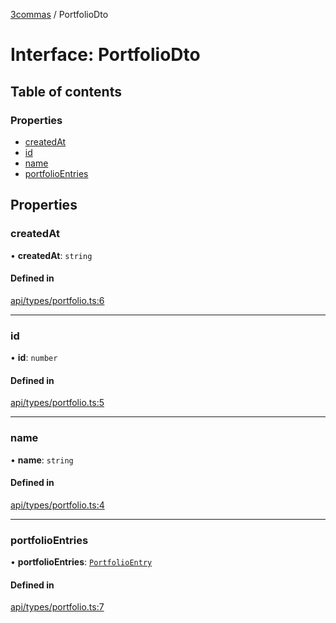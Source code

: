 [3commas](../README.md) / PortfolioDto

# Interface: PortfolioDto

## Table of contents

### Properties

- [createdAt](PortfolioDto.md#createdat)
- [id](PortfolioDto.md#id)
- [name](PortfolioDto.md#name)
- [portfolioEntries](PortfolioDto.md#portfolioentries)

## Properties

### createdAt

• **createdAt**: `string`

#### Defined in

[api/types/portfolio.ts:6](https://github.com/ozum/3commas/blob/a66959b/src/api/types/portfolio.ts#L6)

---

### id

• **id**: `number`

#### Defined in

[api/types/portfolio.ts:5](https://github.com/ozum/3commas/blob/a66959b/src/api/types/portfolio.ts#L5)

---

### name

• **name**: `string`

#### Defined in

[api/types/portfolio.ts:4](https://github.com/ozum/3commas/blob/a66959b/src/api/types/portfolio.ts#L4)

---

### portfolioEntries

• **portfolioEntries**: [`PortfolioEntry`](PortfolioEntry.md)

#### Defined in

[api/types/portfolio.ts:7](https://github.com/ozum/3commas/blob/a66959b/src/api/types/portfolio.ts#L7)

